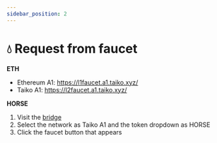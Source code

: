 ```yaml
---
sidebar_position: 2
---
```


# 💧 Request from faucet

**ETH**

- Ethereum A1: https://l1faucet.a1.taiko.xyz/
- Taiko A1: https://l2faucet.a1.taiko.xyz/

**HORSE**

1. Visit the [bridge](https://bridge.a1.taiko.xyz/)
2. Select the network as Taiko A1 and the token dropdown as HORSE
3. Click the faucet button that appears
